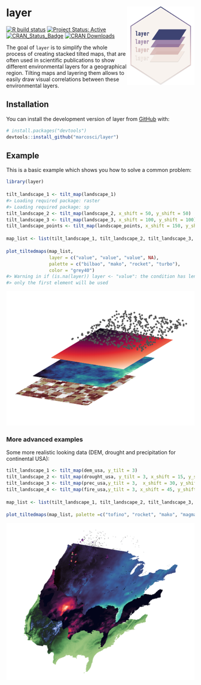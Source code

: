 
<!-- README.md is generated from README.Rmd. Please edit that file -->

# layer <a><img src='man/figures/logo.svg' align="right" height=210 width=182/></a>

<!-- badges: start -->

[![R build
status](https://github.com/marcosci/layer/workflows/R-CMD-check/badge.svg)](https://github.com/marcosci/layer/actions?query=workflow%3AR-CMD-check)
[![Project Status:
Active](https://www.repostatus.org/badges/latest/active.svg)](https://www.repostatus.org/#active)
[![CRAN_Status_Badge](https://www.r-pkg.org/badges/version/layer)](https://cran.r-project.org/web/packages/layer/)
[![CRAN
Downloads](https://cranlogs.r-pkg.org/badges/grand-total/layer?color=orange)](https://cran.r-project.org/package=layer)
<!-- badges: end -->

The goal of `layer` is to simplify the whole process of creating stacked
tilted maps, that are often used in scientific publications to show
different environmental layers for a geographical region. Tilting maps
and layering them allows to easily draw visual correlations between
these environmental layers.

## Installation

You can install the development version of layer from
[GitHub](https://github.com/) with:

``` r
# install.packages("devtools")
devtools::install_github("marcosci/layer")
```

## Example

This is a basic example which shows you how to solve a common problem:

``` r
library(layer)

tilt_landscape_1 <- tilt_map(landscape_1)
#> Loading required package: raster
#> Loading required package: sp
tilt_landscape_2 <- tilt_map(landscape_2, x_shift = 50, y_shift = 50)
tilt_landscape_3 <- tilt_map(landscape_3, x_shift = 100, y_shift = 100)
tilt_landscape_points <- tilt_map(landscape_points, x_shift = 150, y_shift = 150)

map_list <- list(tilt_landscape_1, tilt_landscape_2, tilt_landscape_3, tilt_landscape_points)

plot_tiltedmaps(map_list, 
                layer = c("value", "value", "value", NA),
                palette = c("bilbao", "mako", "rocket", "turbo"),
                color = "grey40")
#> Warning in if (is.na(layer)) layer <- "value": the condition has length > 1 and
#> only the first element will be used
```

<img src="README-example-1.png" width="672" />

### More advanced examples

Some more realistic looking data (DEM, drought and precipitation for
continental USA):

``` r
tilt_landscape_1 <- tilt_map(dem_usa, y_tilt = 3)
tilt_landscape_2 <- tilt_map(drought_usa, y_tilt = 3, x_shift = 15, y_shift = 25)
tilt_landscape_3 <- tilt_map(prec_usa,y_tilt = 3,  x_shift = 30, y_shift = 50)
tilt_landscape_4 <- tilt_map(fire_usa,y_tilt = 3, x_shift = 45, y_shift = 65)

map_list <- list(tilt_landscape_1, tilt_landscape_2, tilt_landscape_3, tilt_landscape_4)

plot_tiltedmaps(map_list, palette =c("tofino", "rocket", "mako", "magma"), direction = c(-1, 1, 1, 1)) 
```

![](./man/figures/README-figure-real.png)<!-- -->
